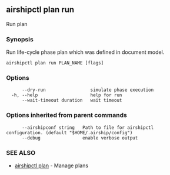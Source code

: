 ## airshipctl plan run

Run plan

### Synopsis

Run life-cycle phase plan which was defined in document model.


```
airshipctl plan run PLAN_NAME [flags]
```

### Options

```
      --dry-run                 simulate phase execution
  -h, --help                    help for run
      --wait-timeout duration   wait timeout
```

### Options inherited from parent commands

```
      --airshipconf string   Path to file for airshipctl configuration. (default "$HOME/.airship/config")
      --debug                enable verbose output
```

### SEE ALSO

* [airshipctl plan](airshipctl_plan.md)	 - Manage plans

